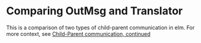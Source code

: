 Comparing OutMsg and Translator 
===============================

This is a comparison of two types of child-parent communication in elm. For more context, see 
[Child-Parent communication, continued](http://folkertdev.nl/blog/elm-child-parent-communication-continued) 

